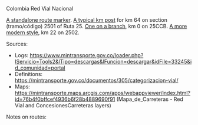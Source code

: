 Colombia Red Vial Nacional

[A standalone route marker](https://www.google.com/maps/@1.7545334,-77.2909335,3a,15y,340.29h,91.88t/data=!3m6!1e1!3m4!1sNP-wCRixRGc0MOmwZcZwzA!2e0!7i16384!8i8192?entry=ttu).
[A typical km post](https://www.google.com/maps/@1.1111923,-77.3859513,3a,15y,206.33h,74.56t/data=!3m6!1e1!3m4!1sqgaDvWJgrUJ7bPau9BOPQA!2e0!7i13312!8i6656?entry=ttu) for km 64 on section (tramo/código) 2501 of Ruta 25. [One on a branch](https://www.google.com/maps/@2.4293666,-76.620974,3a,15.4y,58.46h,78.33t/data=!3m6!1e1!3m4!1sAL6KmFQYKGpjKORnXCJsYw!2e0!7i13312!8i6656?entry=ttu), km 0 on 25CCB. [A more modern style](https://www.google.com/maps/@1.327848,-77.2786018,3a,15.1y,66.25h,84.67t/data=!3m6!1e1!3m4!1seV6LO_kjs2UBgw-KZ4p3BA!2e0!7i16384!8i8192?entry=ttu), km 22 on 2502.

Sources:
* Logs: https://www.mintransporte.gov.co/loader.php?lServicio=Tools2&lTipo=descargas&lFuncion=descargar&idFile=33245&id_comunidad=portal
* Definitions: https://mintransporte.gov.co/documentos/305/categorizacion-vial/
* Maps: https://mintransporte.maps.arcgis.com/apps/webappviewer/index.html?id=76b4f0bffcef4936b6f28b4889690f91 (Mapa_de_Carreteras - Red Vial and ConcesionesCarreteras layers)

Notes on routes:


